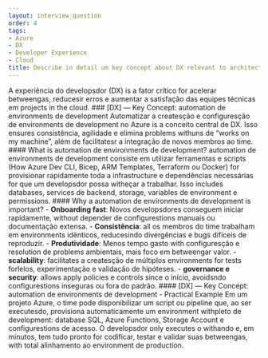 ```yaml
---
layout: interview_question
order: 4
tags:
- Azure
- DX
- Developer Experience
- Cloud
title: Describe in detail um key concept about DX relevant to architecture in Azure
---
```


A experiência do developsdor (DX) is a fator crítico for acelerar betweengas, reducesir erros e aumentar a satisfação das equipes técnicas em projects in the cloud. ### [DX] — Key Concept: automation de environments de development Automatizar a createsção e configuresção de environments de development no Azure is a conceito central de DX. Isso ensures consistência, agilidade e elimina problems withuns de “works on my machine”, além de facilitatesr a integração de novos membros ao time. #### What is automation de environments de development? automation de environments de development consiste em utilizar ferramentas e scripts (How Azure Dev CLI, Bicep, ARM Templates, Terraform ou Docker) for provisionar rapidamente toda a infrastructure e dependências necessárias for que um developsdor possa witheçar a trabalhar. Isso includes databases, services de backend, storage, variables de environment e permissions. #### Why a automation de environments de development is important? - **Onboarding fast**: Novos developsdores conseguem iniciar rapidamente, without depender de configurestions manuais ou documentação extensa. - **Consistência**: all os membros do time trabalham em environments idênticos, reducesindo divergências e bugs difíceis de reproduzir. - **Produtividade**: Menos tempo gasto with configuresção e resolution de problems ambientais, mais foco em betweengar valor. - **scalability**: facilitates a createsção de múltiplos environments for tests forlelos, experimentação e validação de hipóteses. - **governance e security**: allows apply policies e controls since o início, avoidsndo configurestions inseguras ou fora do padrão. #### [DX] — Key Concept: automation de environments de development - Practical Example Em um projeto Azure, o time pode disponibilizar um script ou pipeline que, ao ser executesdo, provisiona automaticamente um environment withpleto de development: database SQL, Azure Functions, Storage Account e configurestions de acesso. O developsdor only executes o withando e, em minutos, tem tudo pronto for codificar, testar e validar suas betweengas, with total alinhamento ao environment de production.